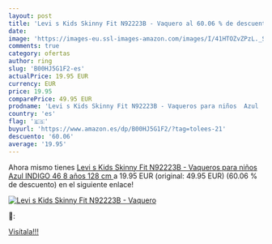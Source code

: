 ```yaml
---
layout: post
title: 'Levi s Kids Skinny Fit N92223B - Vaquero al 60.06 % de descuento'
date: 
image: 'https://images-eu.ssl-images-amazon.com/images/I/41HTOZvZPzL._SL200_.jpg'
comments: true
category: ofertas
author: ring
slug: 'B00HJ5G1F2-es'
actualPrice: 19.95 EUR
currency: EUR
price: 19.95
comparePrice: 49.95 EUR
prodname: 'Levi s Kids Skinny Fit N92223B - Vaqueros para niños  Azul  INDIGO 46   8 años  128 cm '
country: 'es'
flag: '🇪🇸'
buyurl: 'https://www.amazon.es/dp/B00HJ5G1F2/?tag=tolees-21'
descuento: '60.06'
average: '19.95'
---
```


Ahora mismo tienes [Levi s Kids Skinny Fit N92223B - Vaqueros para niños  Azul  INDIGO 46   8 años  128 cm ](https://www.amazon.es/dp/B00HJ5G1F2/?tag=tolees-21) a 19.95 EUR (original: 49.95 EUR) (60.06 %  de descuento) en el siguiente enlace!

[![Levi s Kids Skinny Fit N92223B - Vaquero](https://images-eu.ssl-images-amazon.com/images/I/41HTOZvZPzL._SL200_.jpg)](https://www.amazon.es/dp/B00HJ5G1F2/?tag=tolees-21)

🔎:


[Visítala!!!](https://www.amazon.es/dp/B00HJ5G1F2/?tag=tolees-21)

